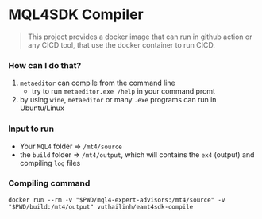 MQL4SDK Compiler
===

> This project provides a docker image that can run in github action or any CICD tool, that use the docker container to run CICD.

### How can I do that?
1. `metaeditor` can compile from the command line
   - try to run `metaeditor.exe /help` in your command promt
2. by using `wine`, `metaeditor` or many `.exe` programs can run in Ubuntu/Linux


### Input to run
- Your `MQL4` folder => `/mt4/source`
- the `build` folder => `/mt4/output`, which will contains the `ex4` (output) and compiling `log` files

### Compiling command
```
docker run --rm -v "$PWD/mql4-expert-advisors:/mt4/source" -v "$PWD/build:/mt4/output" vuthailinh/eamt4sdk-compile
```
